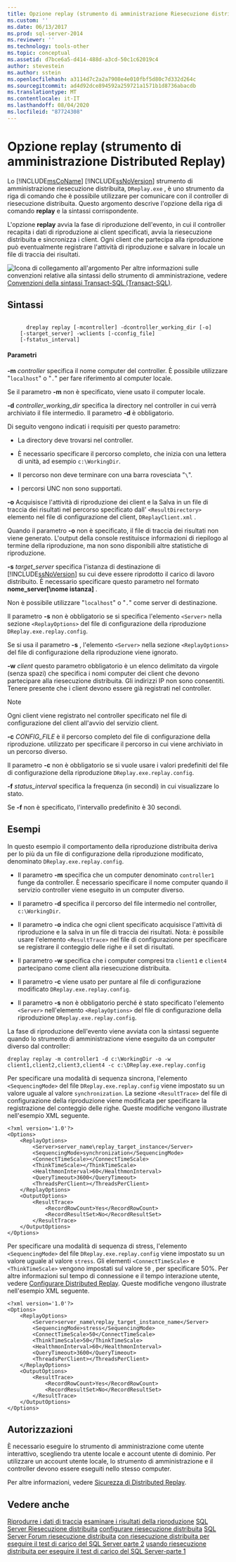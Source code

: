 ```yaml
---
title: Opzione replay (strumento di amministrazione Riesecuzione distribuita) | Microsoft Docs
ms.custom: ''
ms.date: 06/13/2017
ms.prod: sql-server-2014
ms.reviewer: ''
ms.technology: tools-other
ms.topic: conceptual
ms.assetid: d7bce6a5-d414-488d-a3cd-50c1c62019c4
author: stevestein
ms.author: sstein
ms.openlocfilehash: a3114d7c2a2a7908e4e010fbf5d80c7d332d264c
ms.sourcegitcommit: ad4d92dce894592a259721a1571b1d8736abacdb
ms.translationtype: MT
ms.contentlocale: it-IT
ms.lasthandoff: 08/04/2020
ms.locfileid: "87724308"
---
```

# <a name="replay-option-distributed-replay-administration-tool"></a>Opzione replay (strumento di amministrazione Distributed Replay)
  Lo [!INCLUDE[msCoName](../../includes/msconame-md.md)] [!INCLUDE[ssNoVersion](../../../includes/ssnoversion-md.md)] strumento di amministrazione riesecuzione distribuita, `DReplay.exe` , è uno strumento da riga di comando che è possibile utilizzare per comunicare con il controller di riesecuzione distribuita. Questo argomento descrive l'opzione della riga di comando **replay** e la sintassi corrispondente.

 L'opzione **replay** avvia la fase di riproduzione dell'evento, in cui il controller recapita i dati di riproduzione ai client specificati, avvia la riesecuzione distribuita e sincronizza i client. Ogni client che partecipa alla riproduzione può eventualmente registrare l'attività di riproduzione e salvare in locale un file di traccia dei risultati.

 ![Icona di collegamento all'argomento](../../database-engine/media/topic-link.gif "Icona di collegamento a un argomento") Per altre informazioni sulle convenzioni relative alla sintassi dello strumento di amministrazione, vedere [Convenzioni della sintassi Transact-SQL &#40;Transact-SQL&#41;](/sql/t-sql/language-elements/transact-sql-syntax-conventions-transact-sql).

## <a name="syntax"></a>Sintassi

```

      dreplay replay [-mcontroller] -dcontroller_working_dir [-o]
    [-starget_server] -wclients [-cconfig_file]
    [-fstatus_interval]
```

#### <a name="parameters"></a>Parametri
 **-m** *controller* specifica il nome computer del controller. È possibile utilizzare "`localhost`" o "`.`" per fare riferimento al computer locale.

 Se il parametro **-m** non è specificato, viene usato il computer locale.

 **-d** *controller_working_dir* specifica la directory nel controller in cui verrà archiviato il file intermedio. Il parametro **-d** è obbligatorio.

 Di seguito vengono indicati i requisiti per questo parametro:

-   La directory deve trovarsi nel controller.

-   È necessario specificare il percorso completo, che inizia con una lettera di unità, ad esempio `c:\WorkingDir`.

-   Il percorso non deve terminare con una barra rovesciata "`\`".

-   I percorsi UNC non sono supportati.

 **-o** Acquisisce l'attività di riproduzione dei client e la Salva in un file di traccia dei risultati nel percorso specificato dall' `<ResultDirectory>` elemento nel file di configurazione del client, `DReplayClient.xml` .

 Quando il parametro **-o** non è specificato, il file di traccia dei risultati non viene generato. L'output della console restituisce informazioni di riepilogo al termine della riproduzione, ma non sono disponibili altre statistiche di riproduzione.

 **-s** *target_server* specifica l'istanza di destinazione di [!INCLUDE[ssNoVersion](../../../includes/ssnoversion-md.md)] su cui deve essere riprodotto il carico di lavoro distribuito. È necessario specificare questo parametro nel formato **nome_server[\nome istanza]** .

 Non è possibile utilizzare "`localhost`" o "`.`" come server di destinazione.

 Il parametro **-s** non è obbligatorio se si specifica l'elemento `<Server>` nella sezione `<ReplayOptions>` del file di configurazione della riproduzione `DReplay.exe.replay.config`.

 Se si usa il parametro **-s** , l'elemento `<Server>` nella sezione `<ReplayOptions>` del file di configurazione della riproduzione viene ignorato.

 **-w** *client* questo parametro obbligatorio è un elenco delimitato da virgole (senza spazi) che specifica i nomi computer dei client che devono partecipare alla riesecuzione distribuita. Gli indirizzi IP non sono consentiti. Tenere presente che i client devono essere già registrati nel controller.

> [!NOTE]
>  Ogni client viene registrato nel controller specificato nel file di configurazione del client all'avvio del servizio client.

 **-c** *CONFIG_FILE* è il percorso completo del file di configurazione della riproduzione. utilizzato per specificare il percorso in cui viene archiviato in un percorso diverso.

 Il parametro **-c** non è obbligatorio se si vuole usare i valori predefiniti del file di configurazione della riproduzione `DReplay.exe.replay.config`.

 **-f** *status_interval* specifica la frequenza (in secondi) in cui visualizzare lo stato.

 Se **-f** non è specificato, l'intervallo predefinito è 30 secondi.

## <a name="examples"></a>Esempi
 In questo esempio il comportamento della riproduzione distribuita deriva per lo più da un file di configurazione della riproduzione modificato, denominato `DReplay.exe.replay.config`.

-   Il parametro **-m** specifica che un computer denominato `controller1` funge da controller. È necessario specificare il nome computer quando il servizio controller viene eseguito in un computer diverso.

-   Il parametro **-d** specifica il percorso del file intermedio nel controller, `c:\WorkingDir`.

-   Il parametro **-o** indica che ogni client specificato acquisisce l'attività di riproduzione e la salva in un file di traccia dei risultati. Nota: è possibile usare l'elemento `<ResultTrace>` nel file di configurazione per specificare se registrare il conteggio delle righe e il set di risultati.

-   Il parametro **-w** specifica che i computer compresi tra `client1` e `client4` partecipano come client alla riesecuzione distribuita.

-   Il parametro **-c** viene usato per puntare al file di configurazione modificato `DReplay.exe.replay.config`.

-   Il parametro **-s** non è obbligatorio perché è stato specificato l'elemento `<Server>` nell'elemento `<ReplayOptions>` del file di configurazione della riproduzione `DReplay.exe.replay.config`.

 La fase di riproduzione dell'evento viene avviata con la sintassi seguente quando lo strumento di amministrazione viene eseguito da un computer diverso dal controller:

```
dreplay replay -m controller1 -d c:\WorkingDir -o -w client1,client2,client3,client4 -c c:\DReplay.exe.replay.config
```

 Per specificare una modalità di sequenza sincrona, l'elemento `<SequencingMode>` del file `DReplay.exe.replay.config` viene impostato su un valore uguale al valore `synchronization`. La sezione `<ResultTrace>` del file di configurazione della riproduzione viene modificata per specificare la registrazione del conteggio delle righe. Queste modifiche vengono illustrate nell'esempio XML seguente.

```
<?xml version='1.0'?>
<Options>
    <ReplayOptions>
        <Server>server_name\replay_target_instance</Server>
        <SequencingMode>synchronization</SequencingMode>
        <ConnectTimeScale></ConnectTimeScale>
        <ThinkTimeScale></ThinkTimeScale>
        <HealthmonInterval>60</HealthmonInterval>
        <QueryTimeout>3600</QueryTimeout>
        <ThreadsPerClient></ThreadsPerClient>
    </ReplayOptions>
    <OutputOptions>
        <ResultTrace>
            <RecordRowCount>Yes</RecordRowCount>
            <RecordResultSet>No</RecordResultSet>
        </ResultTrace>
    </OutputOptions>
</Options>
```

 Per specificare una modalità di sequenza di stress, l'elemento `<SequencingMode>` del file `DReplay.exe.replay.config` viene impostato su un valore uguale al valore `stress`. Gli elementi `<ConnectTimeScale>` e `<ThinkTimeScale>` vengono impostati sul valore `50` , per specificare 50%. Per altre informazioni sul tempo di connessione e il tempo interazione utente, vedere [Configurare Distributed Replay](configure-distributed-replay.md). Queste modifiche vengono illustrate nell'esempio XML seguente.

```
<?xml version='1.0'?>
<Options>
    <ReplayOptions>
        <Server>server_name\replay_target_instance_name</Server>
        <SequencingMode>stress</SequencingMode>
        <ConnectTimeScale>50</ConnectTimeScale>
        <ThinkTimeScale>50</ThinkTimeScale>
        <HealthmonInterval>60</HealthmonInterval>
        <QueryTimeout>3600</QueryTimeout>
        <ThreadsPerClient></ThreadsPerClient>
    </ReplayOptions>
    <OutputOptions>
        <ResultTrace>
            <RecordRowCount>Yes</RecordRowCount>
            <RecordResultSet>No</RecordResultSet>
        </ResultTrace>
    </OutputOptions>
</Options>
```

## <a name="permissions"></a>Autorizzazioni
 È necessario eseguire lo strumento di amministrazione come utente interattivo, scegliendo tra utente locale e account utente di dominio. Per utilizzare un account utente locale, lo strumento di amministrazione e il controller devono essere eseguiti nello stesso computer.

 Per altre informazioni, vedere [Sicurezza di Distributed Replay](distributed-replay-security.md).

## <a name="see-also"></a>Vedere anche
 [Riprodurre i dati di traccia](replay-trace-data.md) [esaminare i risultati della riproduzione](review-the-replay-results.md) [SQL Server Riesecuzione distribuita](sql-server-distributed-replay.md) [configurare riesecuzione distribuita](configure-distributed-replay.md) [SQL Server Forum riesecuzione distribuita](https://social.technet.microsoft.com/Forums/sl/sqldru/) [con riesecuzione distribuita per eseguire il test di carico del SQL Server parte 2](https://docs.microsoft.com/archive/blogs/msdn/mspfe/using-distributed-replay-to-load-test-your-sql-serverpart-2) [usando riesecuzione distribuita per eseguire il test di carico del SQL Server-parte 1](https://docs.microsoft.com/archive/blogs/batuhanyildiz/using-distributed-replay-to-load-test-your-sql-serverpart-1)


